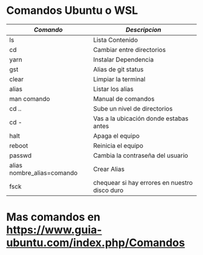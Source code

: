# Comandos Ubuntu  o WSL

|*Comando*       | *Descripcion*            |
|----------------|--------------------------|
| ls             | Lista Contenido          |
| cd             | Cambiar entre directorios|
| yarn           | Instalar Dependencia     |
| gst            | Alias de git status      |
| clear          | Limpiar la terminal      |
| alias          | Listar los alias         |
| man comando    | Manual de comandos       |
| cd ..          | Sube un nivel de directorios |
| cd -           | 	Vas a la ubicación donde estabas antes |
| halt           | Apaga el equipo |
| reboot         | 	Reinicia el equipo |
| passwd         | Cambia la contraseña del usuario |
| alias nombre_alias=comando | Crear Alias |
| fsck           | chequear si hay errores en nuestro disco duro |

# Mas comandos en https://www.guia-ubuntu.com/index.php/Comandos
